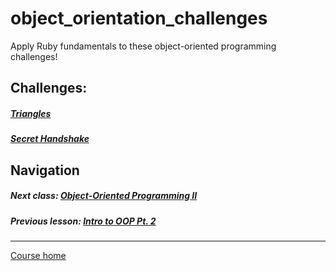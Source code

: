 # object_orientation_challenges
Apply Ruby fundamentals to these object-oriented programming challenges! 

## Challenges:  
##### [Triangles](https://github.com/Coderdotnew/intro_web_apps_bs/tree/master/06_class/03_challenges/code/01_triangles)
##### [Secret Handshake](https://github.com/Coderdotnew/intro_web_apps_bs/tree/master/06_class/03_challenges/code/02_secret_handshake)

## Navigation  
##### Next class: [Object-Oriented Programming II](https://github.com/Coderdotnew/intro_web_apps_bs/tree/master/07_class)  
##### Previous lesson: [Intro to OOP Pt. 2](https://github.com/Coderdotnew/intro_web_apps_bs/tree/master/06_class/02_object_orientation_pt2)  
---  
[Course home](https://github.com/Coderdotnew/intro_web_apps_bs)   

